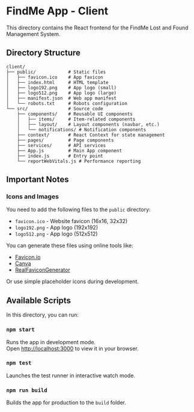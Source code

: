 # FindMe App - Client

This directory contains the React frontend for the FindMe Lost and Found Management System.

## Directory Structure

```
client/
├── public/            # Static files
│   ├── favicon.ico    # App favicon
│   ├── index.html     # HTML template
│   ├── logo192.png    # App logo (small)
│   ├── logo512.png    # App logo (large)
│   ├── manifest.json  # Web app manifest
│   └── robots.txt     # Robots configuration
└── src/               # Source code
    ├── components/    # Reusable UI components
    │   ├── items/     # Item-related components
    │   ├── layout/    # Layout components (navbar, etc.)
    │   └── notifications/ # Notification components
    ├── context/       # React Context for state management
    ├── pages/         # Page components
    ├── services/      # API services
    ├── App.js         # Main App component
    ├── index.js       # Entry point
    └── reportWebVitals.js # Performance reporting
```

## Important Notes

### Icons and Images

You need to add the following files to the `public` directory:

- `favicon.ico` - Website favicon (16x16, 32x32)
- `logo192.png` - App logo (192x192)
- `logo512.png` - App logo (512x512)

You can generate these files using online tools like:

- [Favicon.io](https://favicon.io/)
- [Canva](https://www.canva.com/)
- [RealFaviconGenerator](https://realfavicongenerator.net/)

Or use simple placeholder icons during development.

## Available Scripts

In this directory, you can run:

### `npm start`

Runs the app in development mode.\
Open [http://localhost:3000](http://localhost:3000) to view it in your browser.

### `npm test`

Launches the test runner in interactive watch mode.

### `npm run build`

Builds the app for production to the `build` folder.
